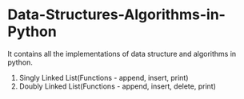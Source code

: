# Data-Structures-Algorithms-in-Python
It contains all the implementations of data structure and algorithms in python.
1. Singly Linked List(Functions - append, insert, print)
2. Doubly Linked List(Functions - append, insert, delete, print)
